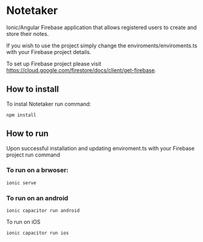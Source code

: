 # Notetaker

Ionic/Angular Firebase application that allows registered users to create and store their notes. 

If you wish to use the project simply change the enviroments/enviroments.ts with your Firebase project details. 

To set up Firebase project please visit https://cloud.google.com/firestore/docs/client/get-firebase. 

## How to install 

To instal Notetaker run command: 

```
npm install 
```

## How to run

Upon successful installation and updating enviroment.ts with your Firebase project run command

### To run on a brwoser: 

```
ionic serve
```

### To run on an android 

```
ionic capacitor run android
```

To run on iOS
```
ionic capacitor run ios
```
